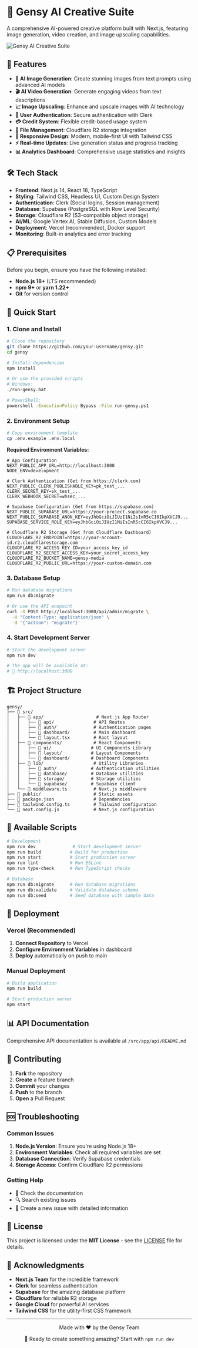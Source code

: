 # 🎨 Gensy AI Creative Suite
<!-- Force redeploy for R2 env vars -->

A comprehensive AI-powered creative platform built with Next.js, featuring image generation, video creation, and image upscaling capabilities.

![Gensy AI Creative Suite](https://via.placeholder.com/800x400/6366f1/ffffff?text=Gensy+AI+Creative+Suite)

## 🚀 Features

- **🎨 AI Image Generation**: Create stunning images from text prompts using advanced AI models
- **🎬 AI Video Generation**: Generate engaging videos from text descriptions  
- **📈 Image Upscaling**: Enhance and upscale images with AI technology
- **🔐 User Authentication**: Secure authentication with Clerk
- **💳 Credit System**: Flexible credit-based usage system
- **📁 File Management**: Cloudflare R2 storage integration
- **📱 Responsive Design**: Modern, mobile-first UI with Tailwind CSS
- **⚡ Real-time Updates**: Live generation status and progress tracking
- **📊 Analytics Dashboard**: Comprehensive usage statistics and insights

## 🛠️ Tech Stack

- **Frontend**: Next.js 14, React 18, TypeScript
- **Styling**: Tailwind CSS, Headless UI, Custom Design System
- **Authentication**: Clerk (Social logins, Session management)
- **Database**: Supabase (PostgreSQL with Row Level Security)
- **Storage**: Cloudflare R2 (S3-compatible object storage)
- **AI/ML**: Google Vertex AI, Stable Diffusion, Custom Models
- **Deployment**: Vercel (recommended), Docker support
- **Monitoring**: Built-in analytics and error tracking

## 📋 Prerequisites

Before you begin, ensure you have the following installed:
- **Node.js 18+** (LTS recommended)
- **npm 9+** or **yarn 1.22+**
- **Git** for version control

## 🚀 Quick Start

### 1. Clone and Install

```bash
# Clone the repository
git clone https://github.com/your-username/gensy.git
cd gensy

# Install dependencies
npm install

# Or use the provided scripts
# Windows:
./run-gensy.bat

# PowerShell:
powershell -ExecutionPolicy Bypass -File run-gensy.ps1
```

### 2. Environment Setup

```bash
# Copy environment template
cp .env.example .env.local
```

**Required Environment Variables:**

```env
# App Configuration
NEXT_PUBLIC_APP_URL=http://localhost:3000
NODE_ENV=development

# Clerk Authentication (Get from https://clerk.com)
NEXT_PUBLIC_CLERK_PUBLISHABLE_KEY=pk_test_...
CLERK_SECRET_KEY=sk_test_...
CLERK_WEBHOOK_SECRET=whsec_...

# Supabase Configuration (Get from https://supabase.com)
NEXT_PUBLIC_SUPABASE_URL=https://your-project.supabase.co
NEXT_PUBLIC_SUPABASE_ANON_KEY=eyJhbGciOiJIUzI1NiIsInR5cCI6IkpXVCJ9...
SUPABASE_SERVICE_ROLE_KEY=eyJhbGciOiJIUzI1NiIsInR5cCI6IkpXVCJ9...

# Cloudflare R2 Storage (Get from Cloudflare Dashboard)
CLOUDFLARE_R2_ENDPOINT=https://your-account-id.r2.cloudflarestorage.com
CLOUDFLARE_R2_ACCESS_KEY_ID=your_access_key_id
CLOUDFLARE_R2_SECRET_ACCESS_KEY=your_secret_access_key
CLOUDFLARE_R2_BUCKET_NAME=gensy-media
CLOUDFLARE_R2_PUBLIC_URL=https://your-custom-domain.com
```

### 3. Database Setup

```bash
# Run database migrations
npm run db:migrate

# Or use the API endpoint
curl -X POST http://localhost:3000/api/admin/migrate \
  -H "Content-Type: application/json" \
  -d '{"action": "migrate"}'
```

### 4. Start Development Server

```bash
# Start the development server
npm run dev

# The app will be available at:
# 🔗 http://localhost:3000
```

## 🏗️ Project Structure

```
gensy/
├── 📁 src/
│   ├── 📁 app/                    # Next.js App Router
│   │   ├── 📁 api/               # API Routes
│   │   ├── 📁 auth/              # Authentication pages
│   │   ├── 📁 dashboard/         # Main dashboard
│   │   └── 📄 layout.tsx         # Root layout
│   ├── 📁 components/            # React Components
│   │   ├── 📁 ui/               # UI Components Library
│   │   ├── 📁 layout/           # Layout Components
│   │   └── 📁 dashboard/        # Dashboard Components
│   ├── 📁 lib/                   # Utility Libraries
│   │   ├── 📁 auth/             # Authentication utilities
│   │   ├── 📁 database/         # Database utilities
│   │   ├── 📁 storage/          # Storage utilities
│   │   └── 📁 supabase/         # Supabase client
│   └── 📄 middleware.ts          # Next.js middleware
├── 📁 public/                    # Static assets
├── 📄 package.json               # Dependencies
├── 📄 tailwind.config.ts         # Tailwind configuration
└── 📄 next.config.js             # Next.js configuration
```

## 🔧 Available Scripts

```bash
# Development
npm run dev              # Start development server
npm run build           # Build for production
npm run start           # Start production server
npm run lint            # Run ESLint
npm run type-check      # Run TypeScript checks

# Database
npm run db:migrate      # Run database migrations
npm run db:validate     # Validate database schema
npm run db:seed         # Seed database with sample data
```

## 🚀 Deployment

### Vercel (Recommended)

1. **Connect Repository** to Vercel
2. **Configure Environment Variables** in dashboard
3. **Deploy** automatically on push to main

### Manual Deployment

```bash
# Build application
npm run build

# Start production server
npm start
```

## 📊 API Documentation

Comprehensive API documentation is available at `/src/app/api/README.md`

## 🤝 Contributing

1. **Fork** the repository
2. **Create** a feature branch
3. **Commit** your changes
4. **Push** to the branch
5. **Open** a Pull Request

## 🆘 Troubleshooting

### Common Issues

1. **Node.js Version**: Ensure you're using Node.js 18+
2. **Environment Variables**: Check all required variables are set
3. **Database Connection**: Verify Supabase credentials
4. **Storage Access**: Confirm Cloudflare R2 permissions

### Getting Help

- 📖 Check the documentation
- 🔍 Search existing issues
- 📧 Create a new issue with detailed information

## 📄 License

This project is licensed under the **MIT License** - see the [LICENSE](LICENSE) file for details.

## 🙏 Acknowledgments

- **Next.js Team** for the incredible framework
- **Clerk** for seamless authentication
- **Supabase** for the amazing database platform
- **Cloudflare** for reliable R2 storage
- **Google Cloud** for powerful AI services
- **Tailwind CSS** for the utility-first CSS framework

---

<div align="center">
  <p>Made with ❤️ by the Gensy Team</p>
  <p>🚀 Ready to create something amazing? Start with <code>npm run dev</code></p>
</div>
